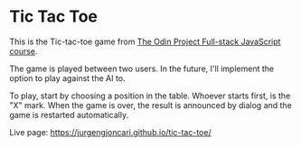 # Tic Tac Toe

This is the Tic-tac-toe game from [The Odin Project Full-stack JavaScript course](https://www.theodinproject.com/paths/full-stack-javascript/courses/javascript/lessons/tic-tac-toe).

The game is played between two users. In the future, I'll implement the option to play against the AI to.

To play, start by choosing a position in the table. Whoever starts first, is the "X" mark. When the game is over, the result is announced by dialog and the game is restarted automatically. 

Live page: https://jurgengjoncari.github.io/tic-tac-toe/
